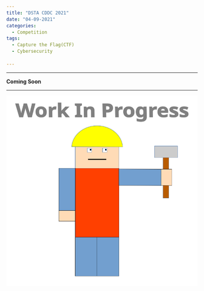 ```yaml
---
title: "DSTA CDDC 2021"
date: "04-09-2021"
categories:
  - Competition
tags:
  - Capture the Flag(CTF)
  - Cybersecurity

---
```


***

<strong>Coming Soon</strong>

***

![WIP](/assets/images/common/WIP.png)